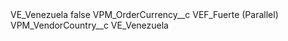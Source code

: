 <?xml version="1.0" encoding="UTF-8"?>
<CustomMetadata xmlns="http://soap.sforce.com/2006/04/metadata" xmlns:xsi="http://www.w3.org/2001/XMLSchema-instance" xmlns:xsd="http://www.w3.org/2001/XMLSchema">
    <label>VE_Venezuela</label>
    <protected>false</protected>
    <values>
        <field>VPM_OrderCurrency__c</field>
        <value xsi:type="xsd:string">VEF_Fuerte (Parallel)</value>
    </values>
    <values>
        <field>VPM_VendorCountry__c</field>
        <value xsi:type="xsd:string">VE_Venezuela</value>
    </values>
</CustomMetadata>
